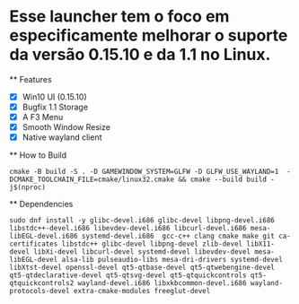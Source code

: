 Esse launcher tem o foco em especificamente melhorar o suporte da versão 0.15.10 e da 1.1 no Linux.
=========================================================================================

** Features
 - [x] Win10 UI (0.15.10)
 - [x] Bugfix 1.1 Storage
 - [x] A F3 Menu
 - [x] Smooth Window Resize
 - [x] Native wayland client

** How to Build
```shell
cmake -B build -S . -D GAMEWINDOW_SYSTEM=GLFW -D GLFW_USE_WAYLAND=1  -DCMAKE_TOOLCHAIN_FILE=cmake/linux32.cmake && cmake --build build -j$(nproc)
```

** Dependencies 
```shell
sudo dnf install -y glibc-devel.i686 glibc-devel libpng-devel.i686  libstdc++-devel.i686 libevdev-devel.i686 libcurl-devel.i686 mesa-libEGL-devel.i686 systemd-devel.i686  gcc-c++ clang cmake make git ca-certificates libstdc++ glibc-devel libpng-devel zlib-devel libX11-devel libXi-devel libcurl-devel systemd-devel libevdev-devel mesa-libEGL-devel alsa-lib pulseaudio-libs mesa-dri-drivers systemd-devel libXtst-devel openssl-devel qt5-qtbase-devel qt5-qtwebengine-devel qt5-qtdeclarative-devel qt5-qtsvg-devel qt5-qtquickcontrols qt5-qtquickcontrols2 wayland-devel.i686 libxkbcommon-devel.i686 wayland-protocols-devel extra-cmake-modules freeglut-devel 
```
